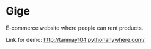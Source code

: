 # Gige

E-commerce website where people can rent products.

Link for demo: http://tanmay104.pythonanywhere.com/
